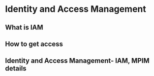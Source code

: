 # Identity and Access Management 
## What is IAM
## How to get access
## Identity and Access Management- IAM, MPIM details
